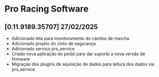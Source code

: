 # Pro Racing Software

## [0.11.9189.35707] 27/02/2025

 - Adicionado tela para monitoramento do câmbio de marcha
 - Adicionado projeto do cinto de segurança
 - Adicionado serviço prs_service
 - Criado nova aplicação do pedal para dar suporte a nova versão de firmware
 - Migração dos plugins de aquisição de dados para leitura dos dados via prs_service
